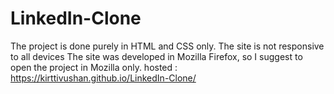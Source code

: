 # LinkedIn-Clone
The project is done purely in HTML and CSS only. 
The site is not responsive to all devices
The site was developed in Mozilla Firefox, so I suggest to open the project in Mozilla only.
hosted : https://kirttivushan.github.io/LinkedIn-Clone/
